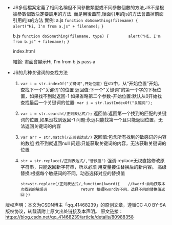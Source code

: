 * JS多個檔案定義了相同名稱但不同參數類型或不同參數個數的方法,JS不是根據參數個數決定要調用的方法.
  而是用後蓋前,後面引用的js的方法會蓋掉前面引用的js的方法
    實例:
    a.js
    `function doSomething(filename) {           `
    `    alert("Hi, I'm from a.js" + filename); `
    `}                                          `
    
    b.js
    `function doSomething(filename, type) {     `
    `    alert("Hi, I'm from b.js" + filename); `
    `}                                          `

    index.html
    <html>
    <head>
    <script src="a.js"></script>
    <script src="b.js"></script>
    </head>
    <body>
    <script>
        doSomething('pass a');
    </script>
    </body>
    </html>

    結論:
        畫面會顯示Hi, I'm from b.js pass a


* JS的几种关键词的查找方法
    1. `var i = str.indexOf("关键词",开始位置)`
        在str中，从“开始位置”开始，查找下一个“关键词”的位置
        返回值:下一个"关键词"的第一个字的下标位置，如果找不到就返回-1
        如果省略第二个参数-开始位置:默认从0开始找
        查找最后一个关键词的位置:
        `var i = str.lastIndexOf("关键词");`
    2. `var i = str.search(/正则表达式/);`
        返回值:返回第一个找到的匹配的关键词的位置,如果没找到返回-1
        问题:永远只能找第一个且只能返回位置，无法返回关键词的内容
    3. `var arr = str.match(/正则表达式/)`
        返回值:包含所有找到的敏感词的内容的数组
        找不到就返回null
        问题:只能获取关键词的内容，无法获取关键词的位置
    4. `str = str.replace(/正则表达式/,"替换值")`
        强调:replace无权直接修改原字符串，只能返回新字符串，所以必须
        用变量接住替换后的新内容。
        高级替换:根据每个敏感词的不同，动态选择对应的替换值
        
        `str=str.replace(/正则表达式/,function(kword){`
        `    //kword:自动获取本次找到的敏感词           `
        `    return 根据kword的不同，选择不同的替换值返回`
        `})                                         `

版权声明：本文为CSDN博主「qq_41468239」的原创文章，遵循CC 4.0 BY-SA版权协议，转载请附上原文出处链接及本声明。
原文链接：https://blog.csdn.net/qq_41468239/article/details/80988358
